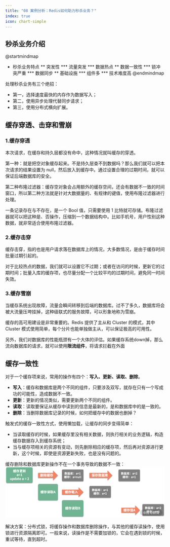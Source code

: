 ```yaml
---
title: "08 案例分析：Redis如何助力秒杀业务？"
index: true
icon: chart-simple
---
```


## 秒杀业务介绍

@startmindmap

* 秒杀业务特点
  ** 突发性
  *** 流量突发
  *** 数据热点
  ** 数据一致性
  *** 锁冲突严重
  *** 数据同步
  ** 基础设施
  *** 组件多
  *** 技术难度高
  @endmindmap

处理秒杀业务有三个绝招：

- 第一，选择速度最快的内存作为数据写入；
- 第二，使用异步处理代替同步请求；
- 第三，使用分布式横向扩展。

## 缓存穿透、击穿和雪崩

### 1.缓存穿透

本次请求，在缓存和持久层都没有命中，这种情况就叫缓存的穿透。

第一种：就是把空对象缓存起来。不是持久层查不到数据吗？那么我们就可以把本次请求的结果设置为
null，然后放入到缓存中。通过设置合理的过期时间，就可以保证后端数据库的安全。

第二种布隆过滤器：缓存空对象会占用额外的缓存空间，还会有数据不一致的时间窗口，所以第二种方法就是针对大数据量的、有规律的键值，使用布隆过滤器进行处理。

一条记录存在与不存在，是一个 Bool 值，只需要使用 1 比特就可存储。布隆过滤器就可以把这种是、否操作，压缩到一个数据结构中。比如手机号，用户性别这种数据，就非常适合使用布隆过滤器。

### 2.缓存击穿

缓存击穿，指的也是用户请求落在数据库上的情况，大多数情况，是由于缓存时间批量过期引起的。

对于比较热点的数据，我们就可以设置它不过期；或者在访问的时候，更新它的过期时间；批量入库的缓存项，也尽量分配一个比较平均的过期时间，避免同一时间失效。

### 3.缓存雪崩

当缓存系统出现故障，流量会瞬间转移到后端的数据库。过不了多久，数据库将会被大流量压垮挂掉，这种级联式的服务故障，可以形象地称为雪崩。

缓存的高可用建设是非常重要的。Redis 提供了主从和 Cluster 的模式，其中 Cluster 模式使用简单，每个分片也能单独做主从，可以保证极高的可用性。

另外，我们对数据库的性能瓶颈有一个大体的评估。如果缓存系统down掉，那么流向数据库的请求，就可以使用**限流组件**，将请求拦截在外面

## 缓存一致性

对于一个缓存项来说，常用的操作有四个：**写入、更新、读取、删除**。

- **写入**：缓存和数据库是两个不同的组件，只要涉及双写，就存在只有一个写成功的可能性，造成数据不一致。
- **更新**：更新的情况类似，需要更新两个不同的组件。
- **读取**：读取要保证从缓存中读到的信息是最新的，是和数据库中的是一致的。
- **删除**：当删除数据库记录的时候，如何把缓存中的数据也删掉？

触发式的缓存一致性方式，使用懒加载，让缓存的同步变得简单：

- 当读取缓存的时候，如果缓存里没有相关数据，则执行相关的业务逻辑，构造缓存数据存入到缓存系统；
- 当与缓存项相关的资源有变动，则先删除相应的缓存项，然后再对资源进行更新，这个时候，即使是资源更新失败，也是没有问题的。

缓存删除和数据库更新操作不在一个事务导致的数据不一致：
![img.png](../../.vuepress/public/assets/third/inconsistency.png)

解决方案：分布式锁，将缓存操作和数据库删除操作，与其他的缓存读操作，使用锁进行资源隔离即可。一般来说，读操作是不需要加锁的，它会在遇到锁的时候，
重试等待，直到超时。